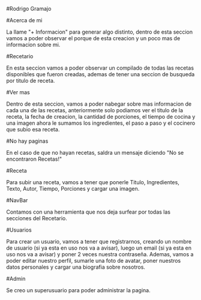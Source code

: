 #Rodrigo Gramajo

#Acerca de mi 

La llame "+ Informacion" para generar algo distinto, dentro de esta seccion vamos a poder observar el porque de esta creacion y un poco mas de informacion sobre mi.

#Recetario

En esta seccion vamos a poder observar un compilado de todas las recetas disponibles que fueron creadas, ademas de tener una seccion de busqueda por titulo de receta.

#Ver mas

Dentro de esta seccion, vamos a poder nabegar sobre mas informacion de cada una de las recetas, anteriormente solo podiamos ver el titulo de la receta, la fecha de creacion, la cantidad de porciones, el tiempo de cocina y una imagen ahora le sumamos los ingredientes, el paso a paso y el cocinero que subio esa receta.

#No hay paginas

En el caso de que no hayan recetas, saldra un mensaje diciendo "No se encontraron Recetas!"

#Receta

Para subir una receta, vamos a tener que ponerle Titulo, Ingredientes, Texto, Autor, Tiempo, Porciones y cargar una imagen.

#NavBar

Contamos con una herramienta que nos deja surfear por todas las secciones del Recetario.

#Usuarios

Para crear un usuario, vamos a tener que registrarnos, creando un nombre de usuario (si ya esta en uso nos va a avisar), luego un email (si ya esta en uso nos va a avisar) y poner 2 veces nuestra contraseña.
Ademas, vamos a poder editar nuestro perfil, sumarle una foto de avatar, poner nuestros datos personales y cargar una biografia sobre nosotros.

#Admin

Se creo un superusuario para poder administrar la pagina.